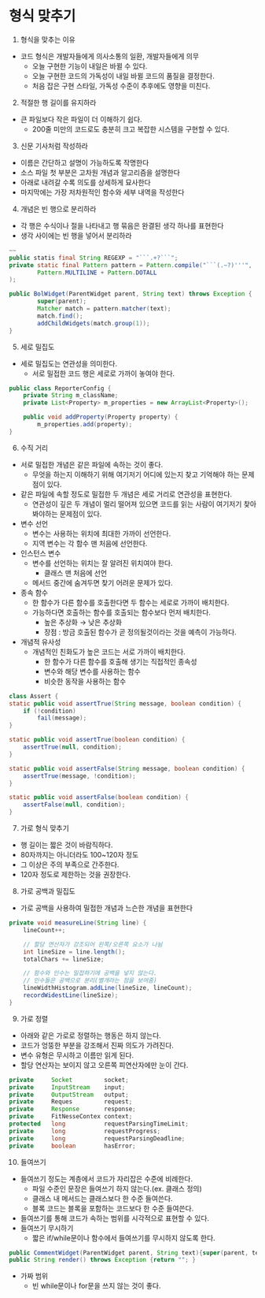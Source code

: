# 형식 맞추기

1. 형식을 맞추는 이유
- 코드 형식은 개발자들에게 의사소통의 일환, 개발자들에게 의무
    - 오늘 구현한 기능이 내일은 바뀔 수 있다.
    - 오늘 구현한 코드의 가독성이 내일 바뀔 코드의 품질을 결정한다.
    - 처음 잡은 구현 스타일, 가독성 수준이 추후에도 영향을 미친다.

2. 적절한 행 길이를 유지하라

- 큰 파일보다 작은 파일이 더 이해하기 쉽다.
    - 200줄 미만의 코드로도 충분히 크고 복잡한 시스템을 구현할 수 있다.

3. 신문 기사처럼 작성하라

- 이름은 간단하고 설명이 가능하도록 작명한다
- 소스 파일 첫 부분은 고차원 개념과 알고리즘을 설명한다
- 아래로 내려갈 수록 의도를 상세하게 묘사한다
- 마지막에는 가장 저차원적인 함수와 세부 내역을 작성한다

4. 개념은 빈 행으로 분리하라

- 각 행은 수식이나 절을 나타내고 행 묶음은 완결된 생각 하나를 표현한다
- 생각 사이에는 빈 행을 넣어서 분리하라

```java
~~
public statis final String REGEXP = "```.+?```";
private static final Pattern pattern = Pattern.compile("```(.~?)'''",
        Pattern.MULTILINE + Pattern.DOTALL
);

public BolWidget(ParentWidget parent, String text) throws Exception {
		super(parent);
		Matcher match = pattern.matcher(text);
		match.find();
		addChildWidgets(match.group(1));
}
```

5. 세로 밀집도

- 세로 밀집도는 연관성을 의미한다.
    - 서로 밀접한 코드 행은 세로로 가까이 놓여야 한다.

```java
public class ReporterConfig {
    private String m_className;
    private List<Property> m_properties = new ArrayList<Property>();

    public void addProperty(Property property) {
        m_properties.add(property);
}
```

6. 수직 거리

- 서로 밀접한 개념은 같은 파일에 속하는 것이 좋다.
    - 무엇을 하는지 이해하기 위해 여기저기 어디에 있는지 찾고 기억해야 하는 문제점이 있다.
- 같은 파일에 속할 정도로 밀접한 두 개념은 세로 거리로 연관성을 표현한다.
    - 연관성이 깊은 두 개념이 멀리 떨어져 있으면 코드를 읽는 사람이 여기저기 찾아봐야하는 문제점이 있다.
- 변수 선언
    - 변수는 사용하는 위치에 최대한 가까이 선언한다.
    - 지역 변수는 각 함수 맨 처음에 선언한다.
- 인스턴스 변수
    - 변수를 선언하는 위치는 잘 알려진 위치여야 한다.
        - 클래스 맨 처음에 선언
    - 메서드 중간에 숨겨두면 찾기 어려운 문제가 있다.
- 종속 함수
    - 한 함수가 다른 함수를 호출한다면 두 함수는 세로로 가까이 배치한다.
    - 가능하다면 호출하는 함수를 호출되는 함수보다 먼저 배치한다.
        - 높은 추상화 → 낮은 추상화
        - 장점 : 방금 호출된 함수가 곧 정의될것이라는 것을 예측이 가능하다.
- 개념적 유사성
    - 개념적인 친화도가 높은 코드는 서로 가까이 배치한다.
        - 한 함수가 다른 함수를 호출해 생기는 직접적인 종속성
        - 변수와 해당 변수를 사용하는 함수
        - 비슷한 동작을 사용하는 함수

```java
class Assert {
static public void assertTrue(String message, boolean condition) {
	if (!condition)
		fail(message);
}

static public void assertTrue(boolean condition) {
	assertTrue(null, condition);
}

static public void assertFalse(String message, boolean condition) {
	assertTrue(message, !condition);
}

static public void assertFalse(boolean condition) {
	assertFalse(null, condition);
}
```

7. 가로 형식 맞추기

- 행 길이는 짧은 것이 바람직하다.
- 80자까지는 아니더라도 100~120자 정도
- 그 이상은 주의 부족으로 간주한다.
- 120자 정도로 제한하는 것을 권장한다.

8. 가로 공백과 밀집도

- 가로 공백을 사용하여 밀접한 개념과 느슨한 개념을 표현한다

```java
private void measureLine(String line) {
    lineCount++;

	// 할당 연산자가 강조되어 왼쪽/오른쪽 요소가 나뉨
    int lineSize = line.length();
    totalChars += lineSize;

	// 함수와 인수는 밀접하기에 공백을 넣지 않는다.
	// 인수들은 공백으로 분리(별개라는 점을 보여줌)
    lineWidthHistogram.addLine(lineSize, lineCount);
    recordWidestLine(lineSize);
}
```

9. 가로 정렬

- 아래와 같은 가로로 정렬하는 행동은 하지 않는다.
- 코드가 엉뚱한 부분을 강조해서 진짜 의도가 가려진다.
- 변수 유형은 무시하고 이름만 읽게 된다.
- 할당 연산자는 보이지 않고 오른쪽 피연산자에만 눈이 간다.

```java
private     Socket         socket;
private     InputStream    input;
private     OutputStream   output;
private     Reques         request;
private     Response       response;
private     FitNesseContex context;
protected   long           requestParsingTimeLimit;
private     long           requestProgress;
private     long           requestParsingDeadline;
private     boolean        hasError;
```

10. 들여쓰기

- 들여쓰기 정도는 계층에서 코드가 자리잡은 수준에 비례한다.
    - 파일 수준인 문장은 들여쓰기 하지 않는다.(ex. 클래스 정의)
    - 클래스 내 메서드는 클래스보다 한 수준 들여쓴다.
    - 블록 코드는 블록을 포함하는 코드보다 한 수준 들여쓴다.
- 들여쓰기를 통해 코드가 속하는 범위를 시각적으로 표현할 수 있다.
- 들여쓰기 무시하기
    - 짧은 if/while문이나 함수에서 들여쓰기를 무시하지 않도록 한다.

```java
public CommentWidget(ParentWidget parent, String text){super(parent, text);}
public String render() throws Exception {return ""; }
```

- 가짜 범위
    - 빈 while문이나 for문을 쓰지 않는 것이 좋다.